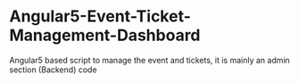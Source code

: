 <h1>Angular5-Event-Ticket-Management-Dashboard</h1>

<p>Angular5 based script to manage the event and tickets, it is mainly an admin section (Backend) code</p>
